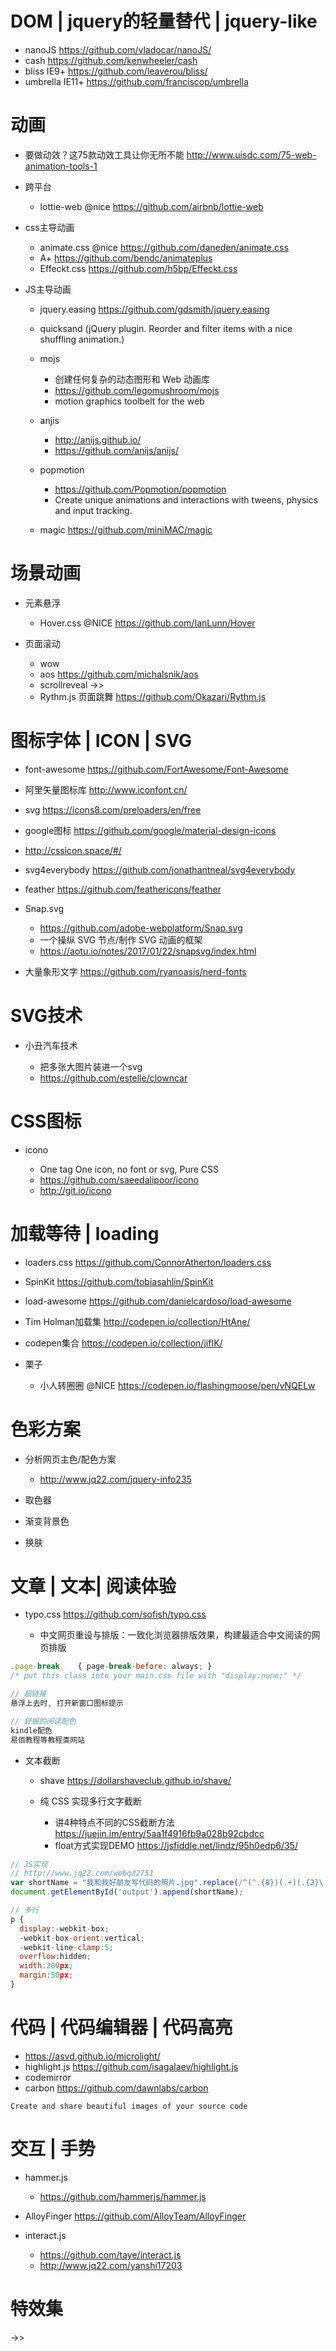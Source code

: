 # DOM | jquery的轻量替代 | jquery-like 

- nanoJS https://github.com/vladocar/nanoJS/
- cash https://github.com/kenwheeler/cash
- bliss IE9+ https://github.com/leaverou/bliss/
- umbrella IE11+ https://github.com/franciscop/umbrella


# 动画

- 要做动效？这75款动效工具让你无所不能 <http://www.uisdc.com/75-web-animation-tools-1>
- 跨平台
  - lottie-web @nice https://github.com/airbnb/lottie-web
- css主导动画
  - animate.css @nice https://github.com/daneden/animate.css
  - A+ https://github.com/bendc/animateplus  
  - Effeckt.css <https://github.com/h5bp/Effeckt.css>

- JS主导动画
  - jquery.easing <https://github.com/gdsmith/jquery.easing>
  - quicksand (jQuery plugin. Reorder and filter items with a nice shuffling animation.)  
  - mojs

    - 创建任何复杂的动态图形和 Web 动画库
    - <https://github.com/legomushroom/mojs>
    - motion graphics toolbelt for the web 
  - anjis 
    - <http://anijs.github.io/>
    - https://github.com/anijs/anijs/
  - popmotion 
    - <https://github.com/Popmotion/popmotion>
    - Create unique animations and interactions with tweens, physics and input tracking.
  - magic https://github.com/miniMAC/magic


# 场景动画

- 元素悬浮
  - Hover.css @NICE <https://github.com/IanLunn/Hover>

- 页面滚动

  - wow
  - aos <https://github.com/michalsnik/aos>
  - scrollreveal ->>
  - Rythm.js 页面跳舞 https://github.com/Okazari/Rythm.js


# 图标字体 | ICON | SVG

- font-awesome <https://github.com/FortAwesome/Font-Awesome>
- 阿里矢量图标库 <http://www.iconfont.cn/>
- svg <https://icons8.com/preloaders/en/free>
- google图标 <https://github.com/google/material-design-icons>
- <http://cssicon.space/#/>
- svg4everybody <https://github.com/jonathantneal/svg4everybody>
- feather <https://github.com/feathericons/feather>
- Snap.svg

  - <https://github.com/adobe-webplatform/Snap.svg>
  - 一个操纵 SVG 节点/制作 SVG 动画的框架
  - <https://aotu.io/notes/2017/01/22/snapsvg/index.html>

- 大量象形文字 <https://github.com/ryanoasis/nerd-fonts>

# SVG技术

- 小丑汽车技术

  - 把多张大图片装进一个svg
  - <https://github.com/estelle/clowncar>


# CSS图标

- icono 

  - One tag One icon, no font or svg, Pure CSS
  - https://github.com/saeedalipoor/icono
  - http://git.io/icono

# 加载等待 | loading

- loaders.css https://github.com/ConnorAtherton/loaders.css
- SpinKit <https://github.com/tobiasahlin/SpinKit>
- load-awesome https://github.com/danielcardoso/load-awesome
- Tim Holman加载集 <http://codepen.io/collection/HtAne/>
- codepen集合 <https://codepen.io/collection/jifIK/>
- 栗子

  - 小人转圈圈 @NICE <https://codepen.io/flashingmoose/pen/vNQELw>


# 色彩方案

- 分析网页主色/配色方案

  - <http://www.jq22.com/jquery-info235>

- 取色器
- 渐变背景色
- 换肤

# 文章 | 文本| 阅读体验 


- typo.css <https://github.com/sofish/typo.css>

  - 中文网页重设与排版：一致化浏览器排版效果，构建最适合中文阅读的网页排版
  
```javascript
.page-break    { page-break-before: always; }
/* put this class into your main.css file with "display:none;" */
```

```js
// 超链接
悬浮上去时, 打开新窗口图标提示

// 舒服的阅读配色
kindle配色
易佰教程等教程类网站
```

- 文本截断

  - shave <https://dollarshaveclub.github.io/shave/>

  - 纯 CSS 实现多行文字截断

    - 讲4种特点不同的CSS截断方法 <https://juejin.im/entry/5aa1f4916fb9a028b92cbdcc>
    - float方式实现DEMO <https://jsfiddle.net/lindz/95h0edp6/35/>


```javascript
// JS实现
// http://www.jq22.com/webqd2751
var shortName = "我和我好朋友写代码的照片.jpg".replace(/^(^.{8})(.+)(.{2}\.+\w+$)$/g, "$1...$3");
document.getElementById('output').append(shortName);

// 多行
p {
  display:-webkit-box;
  -webkit-box-orient:vertical;
  -webkit-line-clamp:5;
  overflow:hidden;
  width:200px;
  margin:50px;
}
```

# 代码 | 代码编辑器 | 代码高亮

- <https://asvd.github.io/microlight/>
- highlight.js https://github.com/isagalaev/highlight.js
- codemirror
- carbon https://github.com/dawnlabs/carbon

```
Create and share beautiful images of your source code
```

# 交互 | 手势

- hammer.js 

    - https://github.com/hammerjs/hammer.js
- AlloyFinger https://github.com/AlloyTeam/AlloyFinger
- interact.js

  - <https://github.com/taye/interact.js>
  - <http://www.jq22.com/yanshi17203>

# 特效集

->>